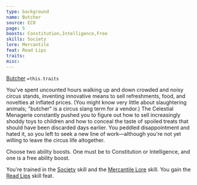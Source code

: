 ```yaml
---
type: background
name: Butcher 
source: EC0
page: 5
boosts: Constitution,Intelligence,Free
skills: Society
lore: Mercantile
feat: Read Lips
traits: 
misc: 
---
```


[Butcher](###%20Butcher)
`=this.traits`


You've spent uncounted hours walking up and down crowded and noisy circus stands, inventing innovative means to sell refreshments, food, and novelties at inflated prices. (You might know very little about slaughtering animals; "butcher" is a circus slang term for a vendor.) The Celestial Menagerie constantly pushed you to figure out how to sell increasingly shoddy toys to children and how to conceal the taste of spoiled treats that should have been discarded days earlier. You peddled disappointment and hated it, so you left to seek a new line of work—although you're not yet willing to leave the circus life altogether.

Choose two ability boosts. One must be to Constitution or Intelligence, and one is a free ability boost.

You're trained in the [Society](../../../../../20-Wyrmspire/14-Dragonling-Zettel/Society.md) skill and the [Mercantile Lore](Mercantile%20Lore) skill. You gain the [Read Lips](Read%20Lips) skill feat.

